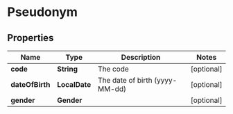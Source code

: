 

# Pseudonym


## Properties

| Name | Type | Description | Notes |
|------------ | ------------- | ------------- | -------------|
|**code** | **String** | The code |  [optional] |
|**dateOfBirth** | **LocalDate** | The date of birth (yyyy-MM-dd) |  [optional] |
|**gender** | **Gender** |  |  [optional] |



